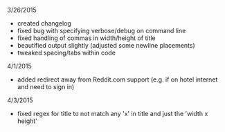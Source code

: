 3/26/2015
* created changelog
* fixed bug with specifying verbose/debug on command line
* fixed handling of commas in width/height of title
* beautified output slightly (adjusted some newline placements)
* tweaked spacing/tabs within code

4/1/2015
* added redirect away from Reddit.com support (e.g. if on hotel internet and need to sign in)

4/3/2015
* fixed regex for title to not match any 'x' in title and just the 'width x height'
